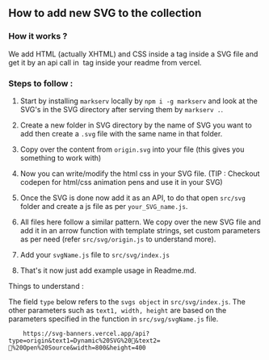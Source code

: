 ## How to add new SVG to the collection 

### How it works ? 
We add HTML (actually XHTML) and CSS inside a <foreignObject> tag inside a SVG file and get it by an api call in <img> tag inside your readme from vercel.

### Steps to follow :

1. Start by installing ```markserv``` locally by ```npm i -g markserv``` and look at the SVG's in the SVG directory after serving them by ```markserv .```.

2. Create a new folder in SVG directory by the name of SVG you want to add then create a ```.svg``` file with the same name in that folder.

3. Copy over the content from ```origin.svg``` into your file (this gives you something to work with)

4. Now you can write/modify the html css in your SVG file. (TIP : Checkout codepen for html/css animation pens and use it in your SVG)

5. Once the SVG is done now add it as an API, to do that open ```src/svg``` folder and create a js file as per ```your_SVG_name.js```.

6. All files here follow a similar pattern. We copy over the new SVG file and add it in an arrow function with template strings, set custom parameters as per need (refer ```src/svg/origin.js``` to understand more).

7. Add your ```svgName.js``` file to ```src/svg/index.js```

8. That's it now just add example usage in Readme.md.

Things to understand :

The field ```type``` below refers to the ```svgs object``` in ```src/svg/index.js```. The other parameters such as ```text1, width, height``` are based on the parameters specified in the function in ```src/svg/svgName.js``` file.

```
    https://svg-banners.vercel.app/api?type=origin&text1=Dynamic%20SVG%20🤠&text2=💖%20Open%20Source&width=800&height=400
```

